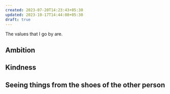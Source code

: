 ```yaml
---
created: 2023-07-20T14:23:43+05:30
updated: 2023-10-17T14:44:08+05:30
draft: true
---
```

The values that I go by are.

## Ambition

## Kindness

## Seeing things from the shoes of the other person


